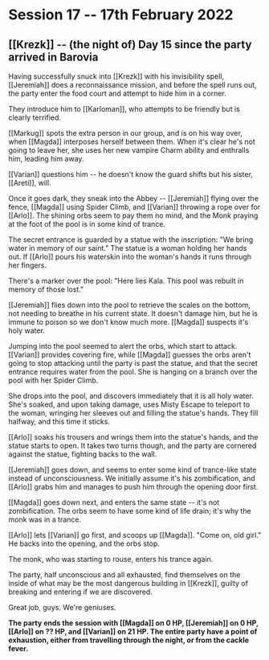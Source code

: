# Session 17 -- 17th February 2022
## [[Krezk]] -- (the night of) Day 15 since the party arrived in Barovia

Having successfully snuck into [[Krezk]] with his invisibility spell, [[Jeremiah]] does a reconnaissance mission, and before the spell runs out, the party enter the food court and attempt to hide him in a corner.

They introduce him to [[Karloman]], who attempts to be friendly but is clearly terrified.

[[Markug]] spots the extra person in our group, and is on his way over, when [[Magda]] interposes herself between them. When it's clear he's not going to leave her, she uses her new vampire Charm ability and enthralls him, leading him away.

[[Varian]] questions him -- he doesn't know the guard shifts but his sister, [[Areti]], will.

Once it goes dark, they sneak into the Abbey -- [[Jeremiah]] flying over the fence, [[Magda]] using Spider Climb, and [[Varian]] throwing a rope over for [[Arlo]]. The shining orbs seem to pay them no mind, and the Monk praying at the foot of the pool is in some kind of trance.

The secret entrance is guarded by a statue with the inscription: "We bring water in memory of our saint." The statue is a woman holding her hands out. If [[Arlo]] pours his waterskin into the woman's hands it runs through her fingers.

There's a marker over the pool: "Here lies Kala. This pool was rebuilt in memory of those lost."

[[Jeremiah]] flies down into the pool to retrieve the scales on the bottom, not needing to breathe in his current state. It doesn't damage him, but he is immune to poison so we don't know much more. [[Magda]] suspects it's holy water.

Jumping into the pool seemed to alert the orbs, which start to attack. [[Varian]] provides covering fire, while [[Magda]] guesses the orbs aren't going to stop attacking until the party is past the statue, and that the secret entrance requires water from the pool. She is hanging on a branch over the pool with her Spider Climb.

She drops into the pool, and discovers immediately that it is all holy water. She's soaked, and upon taking damage, uses Misty Escape to teleport to the woman, wringing her sleeves out and filling the statue's hands. They fill halfway, and this time it sticks.

[[Arlo]] soaks his trousers and wrings them into the statue's hands, and the statue starts to open. It takes two turns though, and the party are cornered against the statue, fighting backs to the wall.

[[Jeremiah]] goes down, and seems to enter some kind of trance-like state instead of unconsciousness. We initially assume it's his zombification, and [[Arlo]] grabs him and manages to push him through the opening door first.

[[Magda]] goes down next, and enters the same state -- it's not zombification. The orbs seem to have some kind of life drain; it's why the monk was in a trance.

[[Arlo]] lets [[Varian]] go first, and scoops up [[Magda]]. "Come on, old girl." He backs into the opening, and the orbs stop.

The monk, who was starting to rouse, enters his trance again.

The party, half unconscious and all exhausted, find themselves on the inside of what may be the most dangerous building in [[Krezk]], guilty of breaking and entering if we are discovered.

Great job, guys. We're geniuses.

**The party ends the session with [[Magda]] on 0 HP, [[Jeremiah]] on 0 HP, [[Arlo]] on ?? HP, and [[Varian]] on 21 HP. The entire party have a point of exhaustion, either from travelling through the night, or from the cackle fever.**